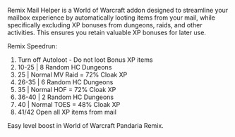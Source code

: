 Remix Mail Helper is a World of Warcraft addon designed to streamline your mailbox experience by automatically looting items from your mail, while specifically excluding XP bonuses from dungeons, raids, and other activities. This ensures you retain valuable XP bonuses for later use.

 

Remix Speedrun:
1. Turn off Autoloot - Do not loot Bonus XP items
2. 10-25 | 8 Random HC Dungeons
3. 25 | Normal MV Raid = 72% Cloak XP
4. 26-35 | 6 Random HC Dungeons
5. 35 | Normal HOF = 72% Cloak XP
6. 36-40 | 2 Random HC Dungeons
7. 40 | Normal TOES = 48% Cloak XP
8. 41/42 Open all XP items from mail

 

Easy level boost in World of Warcraft Pandaria Remix.
